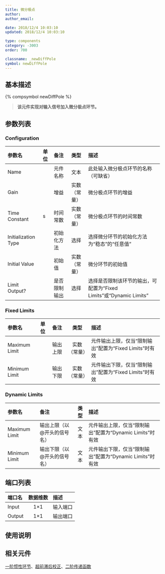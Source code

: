 ```yaml
---
title: 微分极点
author:
author_email:

date: 2018/12/4 10:03:10
updated: 2018/12/4 10:03:10

type: components
category: -3003
order: 700

classname: _newDiffPole
symbol: newDiffPole
---
```


## 基本描述

{% compsymbol newDiffPole %}

> **该元件实现对输入信号加入微分极点环节。**

## 参数列表

### Configuration

| 参数名              | 单位 | 备注         |     类型     | 描述                                                               |
| :------------------ | :--- | :----------- | :----------: | :----------------------------------------------------------------- |
| Name                |      | 元件名称     |     文本     | 此处输入微分极点环节的名称（可缺省）                               |
| Gain                |      | 增益         | 实数（常量） | 微分极点环节的增益                                                 |
| Time Constant       | s    | 时间常数     | 实数（常量） | 微分极点环节的时间常数                                             |
| Initialization Type |      | 初始化方法   |     选择     | 选择微分环节的初始化方法为“稳态”的“任意值”                         |
| Initial Value       |      | 初始值       | 实数（常量） | 微分环节的初始值                                                   |
| Limit Output?       |      | 是否限制输出 |     选择     | 选择是否限制该环节的输出，可配置为“Fixed Limits”或“Dynamic Limits” |

### Fixed Limits

| 参数名        | 单位 | 备注     |     类型     | 描述                                                   |
| :------------ | :--- | :------- | :----------: | :----------------------------------------------------- |
| Maximum Limit |      | 输出上限 | 实数（常量） | 元件输出上限，仅当“限制输出”配置为“Fixed Limits”时有效 |
| Minimum Limit |      | 输出下限 | 实数（常量） | 元件输出下限，仅当“限制输出”配置为“Fixed Limits”时有效 |

### Dynamic Limits

| 参数名        | 备注                        | 类型 | 描述                                                     |
| :------------ | :-------------------------- | :--: | :------------------------------------------------------- |
| Maximum Limit | 输出上限（以@开头的信号名） | 文本 | 元件输出上限，仅当“限制输出”配置为“Dynamic Limits”时有效 |
| Minimum Limit | 输出下限（以@开头的信号名） | 文本 | 元件输出下限，仅当“限制输出”配置为“Dynamic Limits”时有效 |

## 端口列表

| 端口名 | 数据维数 | 描述     |
| :----- | :------: | :------- |
| Input  |   1×1    | 输入端口 |
| Output |   1×1    | 输出端口 |

## 使用说明

## 相关元件

[一阶惯性环节](comp_newRealPole.html)、[超前滞后校正](comp_newLeadLag.html)、[二阶传递函数](comp_newComplexPole.html)
